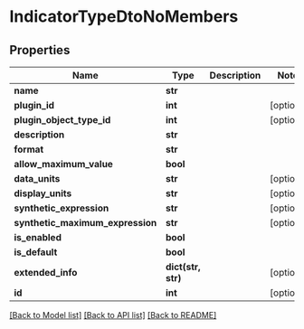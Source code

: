 # IndicatorTypeDtoNoMembers

## Properties
Name | Type | Description | Notes
------------ | ------------- | ------------- | -------------
**name** | **str** |  | 
**plugin_id** | **int** |  | [optional] 
**plugin_object_type_id** | **int** |  | [optional] 
**description** | **str** |  | 
**format** | **str** |  | 
**allow_maximum_value** | **bool** |  | 
**data_units** | **str** |  | [optional] 
**display_units** | **str** |  | [optional] 
**synthetic_expression** | **str** |  | [optional] 
**synthetic_maximum_expression** | **str** |  | [optional] 
**is_enabled** | **bool** |  | 
**is_default** | **bool** |  | 
**extended_info** | **dict(str, str)** |  | [optional] 
**id** | **int** |  | [optional] 

[[Back to Model list]](../README.md#documentation-for-models) [[Back to API list]](../README.md#documentation-for-api-endpoints) [[Back to README]](../README.md)


